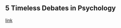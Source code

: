 ## 5 Timeless Debates in Psychology

[link](https://www.psychologytoday.com/intl/blog/darwins-subterranean-world/202101/5-timeless-debates-in-psychology)
